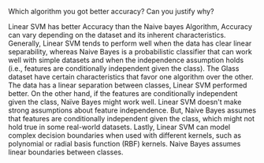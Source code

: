 Which algorithm you got better accuracy? Can you justify why?

Linear SVM has better Accuracy than the Naive bayes Algorithm,
Accuracy can vary depending on the dataset and its inherent characteristics. Generally, Linear SVM tends to perform well when the data has clear linear separability, whereas Naive Bayes is a probabilistic classifier that can work well with simple datasets and when the independence assumption holds (i.e., features are conditionally independent given the class).
The Glass dataset have certain characteristics that favor one algorithm over the other. The data has a linear separation between classes, Linear SVM performed better. On the other hand, if the features are conditionally independent given the class, Naïve Bayes might work well.
Linear SVM doesn't make strong assumptions about feature independence. But, Naive Bayes assumes that features are conditionally independent given the class, which might not hold true in some real-world datasets.
Lastly,  Linear SVM can model complex decision boundaries when used with different kernels, such as polynomial or radial basis function (RBF) kernels. Naive Bayes assumes linear boundaries between classes.
